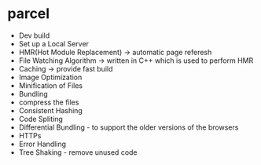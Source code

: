 # parcel 
- Dev build
- Set up a Local Server
- HMR(Hot Module Replacement) -> automatic page referesh
- File Watching Algorithm -> written in C++ which is used to perform HMR
- Caching -> provide fast build
- Image Optimization
- Minification of Files
- Bundling
- compress the files
- Consistent Hashing
- Code Spliting
- Differential Bundling - to support the older versions of the browsers
- HTTPs
- Error Handling
- Tree Shaking - remove unused code 